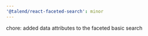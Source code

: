 ```yaml
---
'@talend/react-faceted-search': minor
---
```


chore: added data attributes to the faceted basic search
